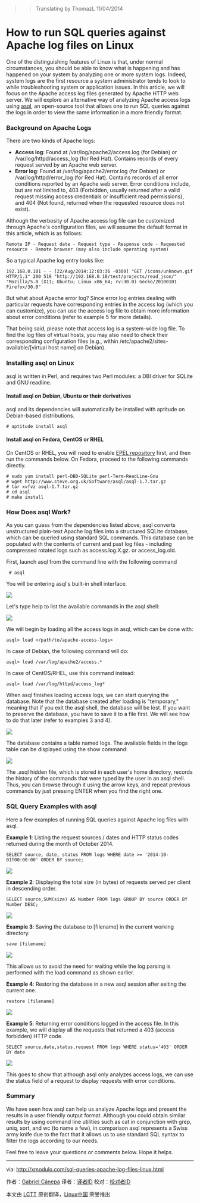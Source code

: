 >> Translating by ThomazL 11/04/2014


How to run SQL queries against Apache log files on Linux
================================================================================
One of the distinguishing features of Linux is that, under normal circumstances, you should be able to know what is happening and has happened on your system by analyzing one or more system logs. Indeed, system logs are the first resource a system administrator tends to look to while troubleshooting system or application issues. In this article, we will focus on the Apache access log files generated by Apache HTTP web server. We will explore an alternative way of analyzing Apache access logs using [asql][1], an open-source tool that allows one to run SQL queries against the logs in order to view the same information in a more friendly format.

### Background on Apache Logs ###

There are two kinds of Apache logs: 

- **Access log**: Found at /var/log/apache2/access.log (for Debian) or /var/log/httpd/access_log (for Red Hat). Contains records of every request served by an Apache web server.
- **Error log**: Found at /var/log/apache2/error.log (for Debian) or /var/log/httpd/error_log (for Red Hat). Contains records of all error conditions reported by an Apache web server. Error conditions include, but are not limited to, 403 (Forbidden, usually returned after a valid request missing access credentials or insufficient read permissions), and 404 (Not found, returned when the requested resource does not exist). 

Although the verbosity of Apache access log file can be customized through Apache's configuration files, we will assume the default format in this article, which is as follows:

    Remote IP - Request date - Request type - Response code - Requested resource - Remote browser (may also include operating system)

So a typical Apache log entry looks like:

    192.168.0.101 - - [22/Aug/2014:12:03:36 -0300] "GET /icons/unknown.gif HTTP/1.1" 200 519 "http://192.168.0.10/test/projects/read_json/" "Mozilla/5.0 (X11; Ubuntu; Linux x86_64; rv:30.0) Gecko/20100101 Firefox/30.0"

But what about Apache error log? Since error log entries dealing with particular requests have corresponding entries in the access log (which you can customize), you can use the access log file to obtain more information about error conditions (refer to example 5 for more details).

That being said, please note that access log is a system-wide log file. To find the log files of virtual hosts, you may also need to check their corresponding configuration files (e.g., within /etc/apache2/sites-available/[virtual host name] on Debian).

### Installing asql on Linux ###

asql is written in Perl, and requires two Perl modules: a DBI driver for SQLite and GNU readline.

#### Install asql on Debian, Ubuntu or their derivatives ####

asql and its dependencies will automatically be installed with aptitude on Debian-based distributions.

    # aptitude install asql 

#### Install asql on Fedora, CentOS or RHEL ####

On CentOS or RHEL, you will need to enable [EPEL repository][2] first, and then run the commands below. On Fedora, proceed to the following commands directly.

    # sudo yum install perl-DBD-SQLite perl-Term-ReadLine-Gnu
    # wget http://www.steve.org.uk/Software/asql/asql-1.7.tar.gz
    # tar xvfvz asql-1.7.tar.gz
    # cd asql
    # make install 

### How Does asql Work? ###

As you can guess from the dependencies listed above, asql converts unstructured plain-text Apache log files into a structured SQLite database, which can be queried using standard SQL commands. This database can be populated with the contents of current and past log files - including compressed rotated logs such as access.log.X.gz. or access_log.old.

First, launch asql from the command line with the following command

     # asql 

You will be entering asql's built-in shell interface.

![](https://farm8.staticflickr.com/7493/15477783969_ebedc61afc_o.png)

Let's type help to list the available commands in the asql shell:

![](https://farm8.staticflickr.com/7471/15478852650_ffed84ddc2_o.png)

We will begin by loading all the access logs in asql, which can be done with:

    asql> load </path/to/apache-access-logs> 

In case of Debian, the following command will do:

    asql> load /var/log/apache2/access.*

In case of CentOS/RHEL, use this command instead:

    asql> load /var/log/httpd/access_log*

When asql finishes loading access logs, we can start querying the database. Note that the database created after loading is "temporary," meaning that if you exit the asql shell, the database will be lost. If you want to preserve the database, you have to save it to a file first. We will see how to do that later (refer to examples 3 and 4).

![](https://farm8.staticflickr.com/7489/15044293173_f21e38692b_o.png)

The database contains a table named logs. The available fields in the logs table can be displayed using the show command:

![](https://farm4.staticflickr.com/3955/15664433685_465e8f47bd_o.png)

The .asql hidden file, which is stored in each user's home directory, records the history of the commands that were typed by the user in an asql shell. Thus, you can browse through it using the arrow keys, and repeat previous commands by just pressing ENTER when you find the right one.

### SQL Query Examples with asql ###

Here a few examples of running SQL queries against Apache log files with asql.

**Example 1**: Listing the request sources / dates and HTTP status codes returned during the month of October 2014.

    SELECT source, date, status FROM logs WHERE date >= '2014-10-01T00:00:00' ORDER BY source;

![](https://farm8.staticflickr.com/7488/15664433665_dde4ac1319_z.jpg)

**Example 2**: Displaying the total size (in bytes) of requests served per client in descending order.

    SELECT source,SUM(size) AS Number FROM logs GROUP BY source ORDER BY Number DESC;

![](https://farm4.staticflickr.com/3938/15478271548_369541b56c_z.jpg)

**Example 3**: Saving the database to [filename] in the current working directory.

    save [filename]

![](https://farm8.staticflickr.com/7576/15664433645_16510d8938_o.png)

This allows us to avoid the need for waiting while the log parsing is performed with the load command as shown earlier.

**Example 4**: Restoring the database in a new asql session after exiting the current one.

    restore [filename]

![](https://farm4.staticflickr.com/3941/15664433635_737e714780_o.png)

**Example 5**: Returning error conditions logged in the access file. In this example, we will display all the requests that returned a 403 (access forbidden) HTTP code.

    SELECT source,date,status,request FROM logs WHERE status='403' ORDER BY date

![](https://farm8.staticflickr.com/7551/15478271518_0444582a3d_z.jpg)

This goes to show that although asql only analyzes access logs, we can use the status field of a request to display requests with error conditions.

### Summary ###

We have seen how asql can help us analyze Apache logs and present the results in a user friendly output format. Although you could obtain similar results by using command line utilities such as cat in conjunction with grep, uniq, sort, and wc (to name a few), in comparison asql represents a Swiss army knife due to the fact that it allows us to use standard SQL syntax to filter the logs according to our needs.

Feel free to leave your questions or comments below. Hope it helps.

--------------------------------------------------------------------------------

via: http://xmodulo.com/sql-queries-apache-log-files-linux.html

作者：[Gabriel Cánepa][a]
译者：[译者ID](https://github.com/译者ID)
校对：[校对者ID](https://github.com/校对者ID)

本文由 [LCTT](https://github.com/LCTT/TranslateProject) 原创翻译，[Linux中国](http://linux.cn/) 荣誉推出

[a]:http://xmodulo.com/author/gabriel
[1]:http://www.steve.org.uk/Software/asql/
[2]:http://xmodulo.com/how-to-set-up-epel-repository-on-centos.html
